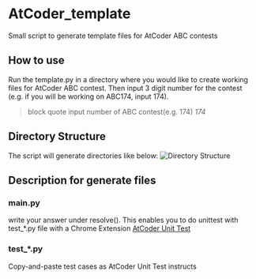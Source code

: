 # AtCoder_template
Small script to generate template files for AtCoder ABC contests

## How to use
Run the template.py in a directory where you would like to create working files for AtCoder ABC contest.
Then input 3 digit number for the contest (e.g. if you will be working on ABC174, input 174).

> block quote
    input number of ABC contest(e.g. 174)
    *174*

## Directory Structure
The script will generate directories like below:
![Directory Structure](https://github.com/nyanhi/AtCoder_template/images/directory_tree.png)
    

## Description for generate files
### main.py
write your answer under resolve(). 
This enables you to do unittest with test_*.py file with a Chrome Extension [AtCoder Unit Test](https://github.com/YujiSoftware/ac-unit-test)

### test_*.py
Copy-and-paste test cases as AtCoder Unit Test instructs 